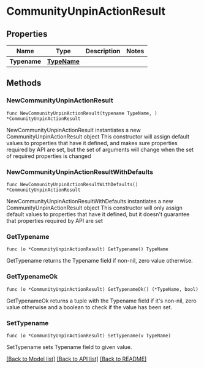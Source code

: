 # CommunityUnpinActionResult

## Properties

Name | Type | Description | Notes
------------ | ------------- | ------------- | -------------
**Typename** | [**TypeName**](TypeName.md) |  | 

## Methods

### NewCommunityUnpinActionResult

`func NewCommunityUnpinActionResult(typename TypeName, ) *CommunityUnpinActionResult`

NewCommunityUnpinActionResult instantiates a new CommunityUnpinActionResult object
This constructor will assign default values to properties that have it defined,
and makes sure properties required by API are set, but the set of arguments
will change when the set of required properties is changed

### NewCommunityUnpinActionResultWithDefaults

`func NewCommunityUnpinActionResultWithDefaults() *CommunityUnpinActionResult`

NewCommunityUnpinActionResultWithDefaults instantiates a new CommunityUnpinActionResult object
This constructor will only assign default values to properties that have it defined,
but it doesn't guarantee that properties required by API are set

### GetTypename

`func (o *CommunityUnpinActionResult) GetTypename() TypeName`

GetTypename returns the Typename field if non-nil, zero value otherwise.

### GetTypenameOk

`func (o *CommunityUnpinActionResult) GetTypenameOk() (*TypeName, bool)`

GetTypenameOk returns a tuple with the Typename field if it's non-nil, zero value otherwise
and a boolean to check if the value has been set.

### SetTypename

`func (o *CommunityUnpinActionResult) SetTypename(v TypeName)`

SetTypename sets Typename field to given value.



[[Back to Model list]](../README.md#documentation-for-models) [[Back to API list]](../README.md#documentation-for-api-endpoints) [[Back to README]](../README.md)



